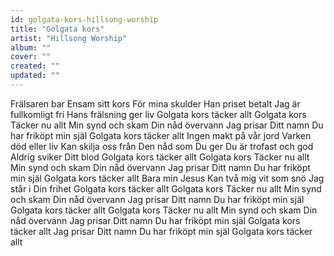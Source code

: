 ```yaml
---
id: golgata-kors-hillsong-worship
title: "Golgata kors"
artist: "Hillsong Worship"
album: ""
cover: ""
created: ""
updated: ""
---
```


Frälsaren bar
Ensam sitt kors
För mina skulder
Han priset betalt
Jag är fullkomligt fri
Hans frälsning ger liv
Golgata kors täcker allt
Golgata kors
Täcker nu allt
Min synd och skam
Din nåd övervann
Jag prisar Ditt namn
Du har friköpt min själ
Golgata kors täcker allt
Ingen makt på vår jord
Varken död eller liv
Kan skilja oss från
Den nåd som Du ger
Du är trofast och god
Aldrig sviker Ditt blod
Golgata kors täcker allt
Golgata kors
Täcker nu allt
Min synd och skam
Din nåd övervann
Jag prisar Ditt namn
Du har friköpt min själ
Golgata kors täcker allt
Bara min Jesus
Kan två mig vit som snö
Jag står i Din frihet
Golgata kors täcker allt
Golgata kors
Täcker nu allt
Min synd och skam
Din nåd övervann
Jag prisar Ditt namn
Du har friköpt min själ
Golgata kors täcker allt
Golgata kors
Täcker nu allt
Min synd och skam
Din nåd övervann
Jag prisar Ditt namn
Du har friköpt min själ
Golgata kors täcker allt
Jag prisar Ditt namn
Du har friköpt min själ
Golgata kors täcker allt